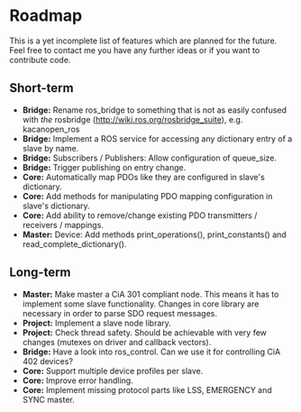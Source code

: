 # Roadmap

This is a yet incomplete list of features which are planned for the future. Feel free to contact me you have any further ideas or if you want to contribute code.

## Short-term

* __Bridge:__ Rename ros_bridge to something that is not as easily confused with _the_ rosbridge (http://wiki.ros.org/rosbridge_suite), e.g. kacanopen_ros
* __Bridge:__ Implement a ROS service for accessing any dictionary entry of a slave by name.
* __Bridge:__ Subscribers / Publishers: Allow configuration of queue_size.
* __Bridge:__ Trigger publishing on entry change.
* __Core:__ Automatically map PDOs like they are configured in slave's dictionary.
* __Core:__ Add methods for manipulating PDO mapping configuration in slave's dictionary.
* __Core:__ Add ability to remove/change existing PDO transmitters / receivers / mappings.
* __Master:__ Device: Add methods print_operations(), print_constants() and read_complete_dictionary().

## Long-term

* __Master:__ Make master a CiA 301 compliant node. This means it has to implement some slave functionality. Changes in core library are necessary in order to parse SDO request messages.
* __Project:__ Implement a slave node library.
* __Project:__ Check thread safety. Should be achievable with very few changes (mutexes on driver and callback vectors).
* __Bridge:__ Have a look into ros_control. Can we use it for controlling CiA 402 devices?
* __Core:__ Support multiple device profiles per slave.
* __Core:__ Improve error handling.
* __Core:__ Implement missing protocol parts like LSS, EMERGENCY and SYNC master.

